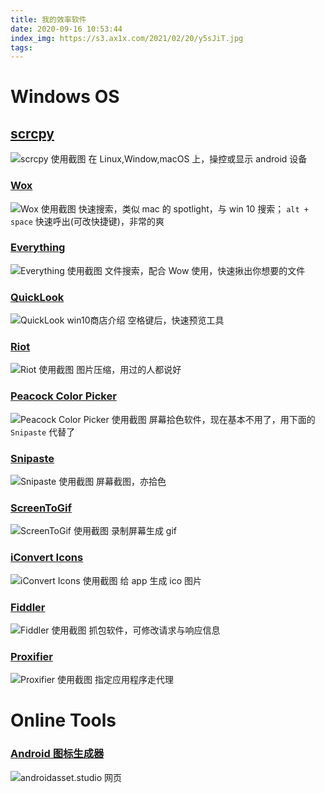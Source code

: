 ```yaml
---
title: 我的效率软件
date: 2020-09-16 10:53:44
index_img: https://s3.ax1x.com/2021/02/20/y5sJiT.jpg
tags:
---
```


# Windows OS

## [scrcpy](https://github.com/Genymobile/scrcpy)

![scrcpy 使用截图](https://z3.ax1x.com/2021/04/12/cBodBt.jpg)
在 Linux,Window,macOS 上，操控或显示 android 设备

### [Wox](http://www.wox.one/)

![Wox 使用截图](https://s3.ax1x.com/2021/02/20/y5cJFP.jpg)
快速搜索，类似 mac 的 spotlight，与 win 10 搜索； `alt + space` 快速呼出(可改快捷键)，非常的爽

### [Everything](https://www.voidtools.com)

![Everything 使用截图](https://s3.ax1x.com/2021/02/20/y5gR4P.jpg)
文件搜索，配合 Wow 使用，快速揪出你想要的文件

### [QuickLook](https://github.com/QL-Win/QuickLook)

![QuickLook win10商店介绍](https://s3.ax1x.com/2021/02/20/y5RYJx.jpg)
空格键后，快速预览工具

### [Riot](https://riot-optimizer.com/)

![Riot 使用截图](https://s3.ax1x.com/2021/02/20/y5Wl1f.jpg)
图片压缩，用过的人都说好

### [Peacock Color Picker](https://peacock-color-picker.en.softonic.com/download)

![Peacock Color Picker 使用截图](https://s3.ax1x.com/2021/02/20/y5foR0.jpg)
屏幕拾色软件，现在基本不用了，用下面的 `Snipaste` 代替了

### [Snipaste](https://www.snipaste.com/)

![Snipaste 使用截图](https://s3.ax1x.com/2021/02/20/y55sR1.png)
屏幕截图，亦拾色

### [ScreenToGif](https://www.screentogif.com/)

![ScreenToGif 使用截图](https://s3.ax1x.com/2021/02/20/y55gsK.gif)
录制屏幕生成 gif

### [iConvert Icons](https://iconverticons.com/)

![iConvert Icons 使用截图](https://s3.ax1x.com/2021/02/20/y55hIH.png)
给 app 生成 ico 图片

### [Fiddler](https://www.telerik.com/fiddler)

![Fiddler 使用截图](https://s3.ax1x.com/2021/02/20/y55oRI.jpg)
抓包软件，可修改请求与响应信息

### [Proxifier](http://www.proxifier.com/)

![Proxifier 使用截图](https://s3.ax1x.com/2021/02/20/y55zJs.png)
指定应用程序走代理

# Online Tools

### [Android 图标生成器](http://androidasset.studio)

![androidasset.studio 网页](https://s3.ax1x.com/2021/02/20/y5IrTg.jpg)
